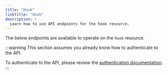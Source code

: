 ```yaml
---
title: "Hook"
linkTitle: "Hook"
description: >
  Learn how to use API endpoints for the hook resource.
---
```


The below endpoints are available to operate on the `hook` resource.

:::warning
This section assumes you already know how to authenticate to the API.

To authenticate to the API, please review the [authentication documentation](/docs/reference/api/authentication/).
:::
